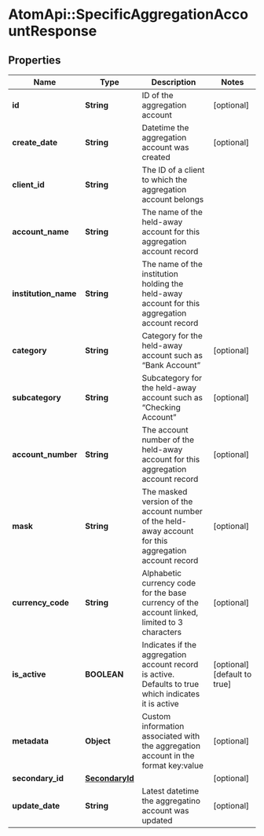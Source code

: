 # AtomApi::SpecificAggregationAccountResponse

## Properties
Name | Type | Description | Notes
------------ | ------------- | ------------- | -------------
**id** | **String** | ID of the aggregation account | [optional] 
**create_date** | **String** | Datetime the aggregation account was created | [optional] 
**client_id** | **String** | The ID of a client to which the aggregation account belongs | 
**account_name** | **String** | The name of the held-away account for this aggregation account record | 
**institution_name** | **String** | The name of the institution holding the held-away account for this aggregation account record | 
**category** | **String** | Category for the held-away account such as “Bank Account” | [optional] 
**subcategory** | **String** | Subcategory for the held-away account such as “Checking Account” | [optional] 
**account_number** | **String** | The account number of the held-away account for this aggregation account record | [optional] 
**mask** | **String** | The masked version of the account number of the held-away account for this aggregation account record | [optional] 
**currency_code** | **String** | Alphabetic currency code for the base currency of the account linked, limited to 3 characters | [optional] 
**is_active** | **BOOLEAN** | Indicates if the aggregation account record is active. Defaults to true which indicates it is active | [optional] [default to true]
**metadata** | **Object** | Custom information associated with the aggregation account in the format key:value | [optional] 
**secondary_id** | [**SecondaryId**](SecondaryId.md) |  | [optional] 
**update_date** | **String** | Latest datetime the aggregatino account was updated | [optional] 


